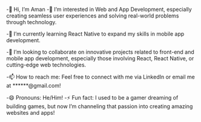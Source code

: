 -👋 Hi, I’m Aman
-👀 I’m interested in Web and App Development, especially creating seamless user experiences and solving real-world problems through technology.

-🌱 I’m currently learning React Native to expand my skills in mobile app development.

-💞️ I’m looking to collaborate on innovative projects related to front-end and mobile app development, especially those involving React, React Native, or cutting-edge web technologies.

-📫 How to reach me: Feel free to connect with me via LinkedIn or email me at ******@gmail.com!

-😄 Pronouns: He/Him!
-⚡ Fun fact: I used to be a gamer dreaming of building games, but now I’m channeling that passion into creating amazing websites and apps!


<!---
07amansaini8684/07amansaini8684 is a ✨ special ✨ repository because its `README.md` (this file) appears on your GitHub profile.
You can click the Preview link to take a look at your changes.
--->
